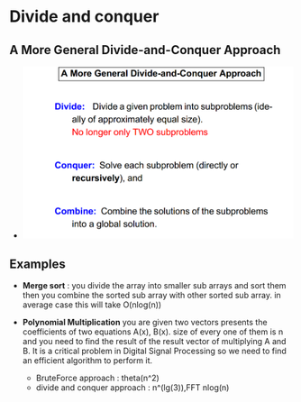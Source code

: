 # 									Divide and conquer


## A More General Divide-and-Conquer Approach

- ![General_pic](https://github.com/HUMANIAM/Competitve-Programming-Problems/blob/master/Divide_Conquer/general_picture.PNG)


## Examples

- **Merge sort** : 
you divide the array into smaller sub arrays and sort them then you combine the sorted sub array with other sorted sub array. in average case this will take O(nlog(n))

- **Polynomial Multiplication**
you are given two vectors presents the coefficients of two equations A(x), B(x). size of every one of them is n and you need to find the result of the result vector of multiplying A and B. It is a critical problem in Digital Signal Processing so we need to find an efficient algorithm to perform it.
	- BruteForce approach : theta(n^2)
	- divide and conquer approach : n^(lg(3)),FFT nlog(n) 

